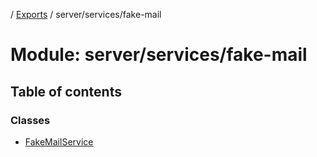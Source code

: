 [](../README.md) / [Exports](../modules.md) / server/services/fake-mail

# Module: server/services/fake-mail

## Table of contents

### Classes

- [FakeMailService](../classes/server_services_fake_mail.fakemailservice.md)
